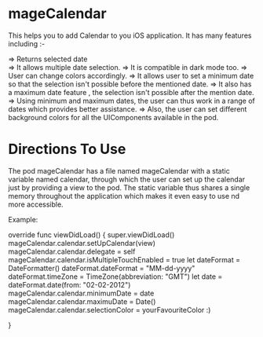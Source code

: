 # mageCalendar
This helps you to add Calendar to you iOS application.
   It has many features including :-
   
   =>  Returns selected date  
   =>  It allows multiple date selection.
   =>  It is compatible in dark mode too.
   =>  User can change colors accordingly.
   =>  It allows user to set a minimum date so that the selection isn't possible before the mentioned date.
   =>  It also has a maximum date feature , the selection isn't possible after the mention date.
   => Using minimum and maximum dates, the user can thus work in a range of dates which provides better assistance.
   => Also, the user can set different background colors for all the UIComponents available in the pod.

# Directions To Use 

The pod mageCalendar has a file named mageCalendar with a static variable named calendar, through which the user can set up the calendar just by providing a view to the pod. The static variable thus shares a single memory throughout the application which makes it even easy to use nd more accessible.

Example:

override func viewDidLoad() { 
  super.viewDidLoad()
 mageCalendar.calendar.setUpCalendar(view)
 mageCalendar.calendar.delegate = self
 mageCalendar.calendar.isMultipleTouchEnabled = true
 let dateFormat = DateFormatter()
 dateFormat.dateFormat = "MM-dd-yyyy"
 dateFormat.timeZone = TimeZone(abbreviation: "GMT")
 let date = dateFormat.date(from: "02-02-2012")
 mageCalendar.calendar.minimumDate = date
 mageCalendar.calendar.maximuDate = Date()
 mageCalendar.calendar.selectionColor = yourFavouriteColor :)
  
}

